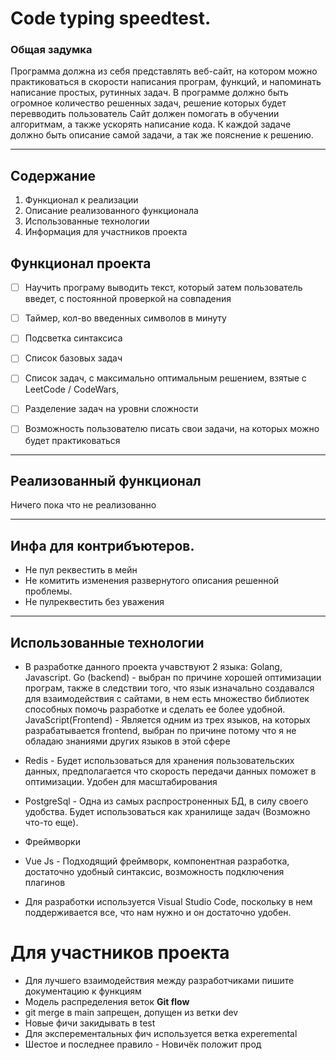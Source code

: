 # Code typing speedtest.

### Общая задумка



Программа должна из себя представлять веб-сайт, на котором можно практиковаться в скорости написания програм, функций, и напоминать написание простых, рутинных задач.
В программе должно быть огромное количество решенных задач, решение которых будет перевводить пользователь
Сайт должен помогать в обучении алгоритмам, а также ускорять написание кода.
К каждой задаче должно быть описание самой задачи, а так же пояснение к решению.

---

## Содержание 

1. Функционал к реализации 
2. Описание реализованного функционала
3. Использованные технологии
4. Информация для участников проекта 

## Функционал проекта 
- [ ] Научить програму выводить текст, который затем пользователь введет, с постоянной проверкой на совпадения
- [ ] Таймер, кол-во введенных символов в минуту
- [ ] Подсветка синтаксиса
- [ ] Список базовых задач
- [ ] Список задач, с максимально оптимальным решением, взятые с LeetCode / CodeWars,
- [ ] Разделение задач на уровни сложности
- [ ] Возможность пользователю писать свои задачи, на которых можно будет практиковаться


---

## Реализованный функционал 

Ничего пока что не реализованно

---
## Инфа для контрибъютеров.

- Не пул реквестить в мейн
- Не комитить изменения развернутого описания
  решенной проблемы.
- Не пулреквестить без уважения


---

## Использованные технологии

- В разработке данного проекта учавствуют 2 языка: Golang, Javascript. 
  Go (backend) - выбран по причине хорошей оптимизации програм,
  также в следствии того, что язык изначально создавался для взаимодействия с сайтами, в нем есть множество библиотек способных помочь разработке и сделать ее более удобной.
  JavaScript(Frontend) - Является одним из трех языков, на которых разрабатывается frontend, выбран по причине потому что я не обладаю знаниями других языков в этой сфере

- Redis - Будет использоваться для хранения пользовательских данных, предполагается что скорость передачи данных поможет в оптимизации. Удобен для масштабирования
- PostgreSql - Одна из самых распростроненных БД, в силу своего удобства. Будет использоваться как хранилище задач (Возможно что-то еще).


 - Фреймворки

 - Vue Js - Подходящий фреймворк, компонентная разработка, достаточно удобный синтаксис, возможность подключения плагинов

 - Для разработки используется Visual Studio Code, поскольку в нем поддерживается все, что нам нужно и он достаточно удобен.

# Для участников проекта

- Для лучшего взаимодействия между разработчиками пишите документацию к функциям
- Модель распределения веток **Git flow**
- git merge в main запрещен, допущен из ветки dev
- Новые фичи закидывать в test
- Для эксперементальных фич используется ветка experemental
- Шестое и последнее правило - Новичёк положит прод
